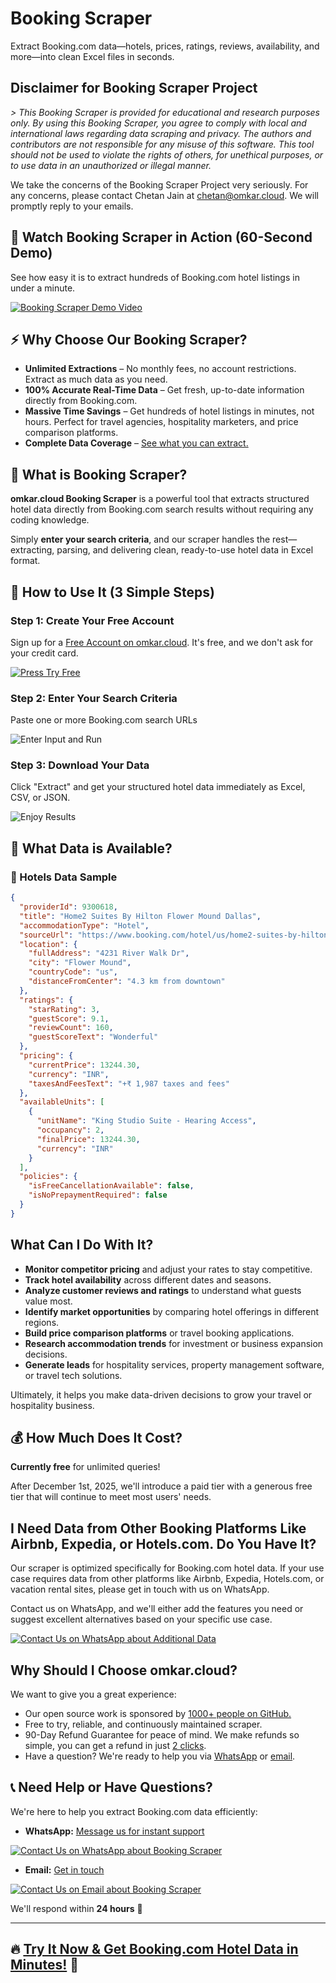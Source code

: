 # Booking Scraper

Extract Booking.com data—hotels, prices, ratings, reviews, availability, and more—into clean Excel files in seconds.

## Disclaimer for Booking Scraper Project

*> This Booking Scraper is provided for educational and research purposes only. By using this Booking Scraper, you agree to comply with local and international laws regarding data scraping and privacy. The authors and contributors are not responsible for any misuse of this software. This tool should not be used to violate the rights of others, for unethical purposes, or to use data in an unauthorized or illegal manner.*

We take the concerns of the Booking Scraper Project very seriously. For any concerns, please contact Chetan Jain at [chetan@omkar.cloud](mailto:chetan@omkar.cloud). We will promptly reply to your emails.

## 🎥 Watch Booking Scraper in Action (60-Second Demo)

See how easy it is to extract hundreds of Booking.com hotel listings in under a minute.

[![Booking Scraper Demo Video](https://www.omkar.cloud/images/tools/booking-scraper/thumbnail.png)](https://www.youtube.com/watch?v=YOUR_VIDEO_ID)

## ⚡ Why Choose Our Booking Scraper?

* **Unlimited Extractions** – No monthly fees, no account restrictions. Extract as much data as you need.
* **100% Accurate Real-Time Data** – Get fresh, up-to-date information directly from Booking.com.
* **Massive Time Savings** – Get hundreds of hotel listings in minutes, not hours. Perfect for travel agencies, hospitality marketers, and price comparison platforms.
* **Complete Data Coverage** – [See what you can extract.](#what-data-is-available)

## 📌 What is Booking Scraper?

**omkar.cloud Booking Scraper** is a powerful tool that extracts structured hotel data directly from Booking.com search results without requiring any coding knowledge.

Simply **enter your search criteria**, and our scraper handles the rest—extracting, parsing, and delivering clean, ready-to-use hotel data in Excel format.

## 🚀 How to Use It (3 Simple Steps)

### Step 1: Create Your Free Account

Sign up for a [Free Account on omkar.cloud](https://www.omkar.cloud/auth/sign-up/?redirect=/tools/booking-scraper/input/&utm_source=github&utm_medium=repo&utm_campaign=booking-repo). It's free, and we don't ask for your credit card.

[![Press Try Free](https://raw.githubusercontent.com/omkarcloud/assets/master/images/try-free.png)](https://www.omkar.cloud/auth/sign-up/?redirect=/tools/booking-scraper/input/)

### Step 2: Enter Your Search Criteria

Paste one or more Booking.com search URLs

![Enter Input and Run](https://www.omkar.cloud/images/tools/booking/input.png)

### Step 3: Download Your Data

Click "Extract" and get your structured hotel data immediately as Excel, CSV, or JSON.

![Enjoy Results](https://www.omkar.cloud/images/tools/booking/output.png)

## 📄 What Data is Available?

### 🏨 Hotels Data Sample

```json
{
  "providerId": 9300618,
  "title": "Home2 Suites By Hilton Flower Mound Dallas",
  "accommodationType": "Hotel",
  "sourceUrl": "https://www.booking.com/hotel/us/home2-suites-by-hilton-flower-mound.html",
  "location": {
    "fullAddress": "4231 River Walk Dr",
    "city": "Flower Mound",
    "countryCode": "us",
    "distanceFromCenter": "4.3 km from downtown"
  },
  "ratings": {
    "starRating": 3,
    "guestScore": 9.1,
    "reviewCount": 160,
    "guestScoreText": "Wonderful"
  },
  "pricing": {
    "currentPrice": 13244.30,
    "currency": "INR",
    "taxesAndFeesText": "+₹ 1,987 taxes and fees"
  },
  "availableUnits": [
    {
      "unitName": "King Studio Suite - Hearing Access",
      "occupancy": 2,
      "finalPrice": 13244.30,
      "currency": "INR"
    }
  ],
  "policies": {
    "isFreeCancellationAvailable": false,
    "isNoPrepaymentRequired": false
  }
}
```

## What Can I Do With It?

- **Monitor competitor pricing** and adjust your rates to stay competitive.
- **Track hotel availability** across different dates and seasons.
- **Analyze customer reviews and ratings** to understand what guests value most.
- **Identify market opportunities** by comparing hotel offerings in different regions.
- **Build price comparison platforms** or travel booking applications.
- **Research accommodation trends** for investment or business expansion decisions.
- **Generate leads** for hospitality services, property management software, or travel tech solutions.

Ultimately, it helps you make data-driven decisions to grow your travel or hospitality business.

## 💰 How Much Does It Cost?

**Currently free** for unlimited queries!

After December 1st, 2025, we'll introduce a paid tier with a generous free tier that will continue to meet most users' needs.

## I Need Data from Other Booking Platforms Like Airbnb, Expedia, or Hotels.com. Do You Have It?

Our scraper is optimized specifically for Booking.com hotel data. If your use case requires data from other platforms like Airbnb, Expedia, Hotels.com, or vacation rental sites, please get in touch with us on WhatsApp.

Contact us on WhatsApp, and we'll either add the features you need or suggest excellent alternatives based on your specific use case.

[![Contact Us on WhatsApp about Additional Data](https://raw.githubusercontent.com/omkarcloud/assets/master/images/whatsapp-us.png)](https://api.whatsapp.com/send?phone=918295042963&text=Hi,%20I%20need%20Booking.com%20data.)

## Why Should I Choose omkar.cloud?

We want to give you a great experience:

- Our open source work is sponsored by [1000+ people on GitHub.](https://github.com/sponsors/omkarcloud)
- Free to try, reliable, and continuously maintained scraper.
- 90-Day Refund Guarantee for peace of mind. We make refunds so simple, you can get a refund in just [2 clicks](https://www.omkar.cloud/refund-process).
- Have a question? We're ready to help you via [WhatsApp](https://api.whatsapp.com/send?phone=918295042963&text=Hi,%20I%20would%20like%20to%20learn%20more%20about%20your%20Booking%20Scraper) or [email](mailto:chetan@omkar.cloud?subject=Help%20with%20Booking%20Scraper&body=I%20need%20help%20with%20using%20the%20Booking%20Scraper.).

## 📞 Need Help or Have Questions?

We're here to help you extract Booking.com data efficiently:

* **WhatsApp:** [Message us for instant support](https://api.whatsapp.com/send?phone=918295042963&text=Hi,%20I%20would%20like%20to%20learn%20more%20about%20your%20Booking%20Scraper)

[![Contact Us on WhatsApp about Booking Scraper](https://raw.githubusercontent.com/omkarcloud/assets/master/images/whatsapp-us.png)](https://api.whatsapp.com/send?phone=918295042963&text=Hi,%20I%20would%20like%20to%20learn%20more%20about%20your%20Booking%20Scraper)

* **Email:** [Get in touch](mailto:chetan@omkar.cloud?subject=Help%20with%20Booking%20Scraper&body=I%20need%20help%20with%20using%20the%20Booking%20Scraper.)

[![Contact Us on Email about Booking Scraper](https://raw.githubusercontent.com/omkarcloud/assets/master/images/ask-on-email.png)](mailto:chetan@omkar.cloud?subject=Help%20with%20Booking%20Scraper&body=I%20need%20help%20with%20using%20the%20Booking%20Scraper.)

We'll respond within **24 hours** 🚀

---

## 🔥 **[Try It Now & Get Booking.com Hotel Data in Minutes!](https://www.omkar.cloud/auth/sign-up/?redirect=/tools/booking-scraper/input/&utm_source=github&utm_medium=repo&utm_campaign=booking-repo)** 🚀